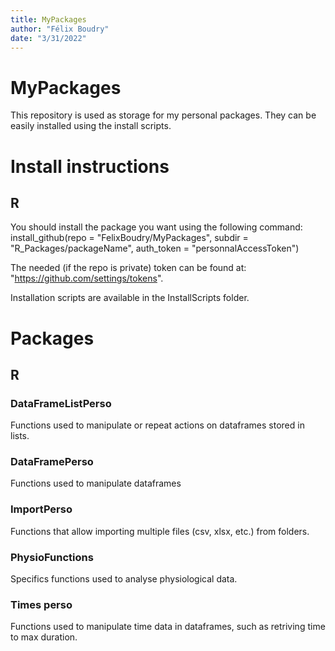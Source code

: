 ```yaml
---
title: MyPackages
author: "Félix Boudry"
date: "3/31/2022"
---
```


# MyPackages

This repository is used as storage for my personal packages. They can be easily
installed using the install scripts.

# Install instructions

## R

You should install the package you want using the following command:
install_github(repo = "FelixBoudry/MyPackages", subdir =
"R_Packages/packageName", auth_token = "personnalAccessToken")

The needed (if the repo is private) token can be found at:
"<https://github.com/settings/tokens>".

Installation scripts are available in the InstallScripts folder.

# Packages

## R

### DataFrameListPerso

Functions used to manipulate or repeat actions on dataframes stored in lists.

### DataFramePerso

Functions used to manipulate dataframes

### ImportPerso

Functions that allow importing multiple files (csv, xlsx, etc.) from folders.

### PhysioFunctions

Specifics functions used to analyse physiological data.

### Times perso

Functions used to manipulate time data in dataframes, such as retriving time to
max duration.
